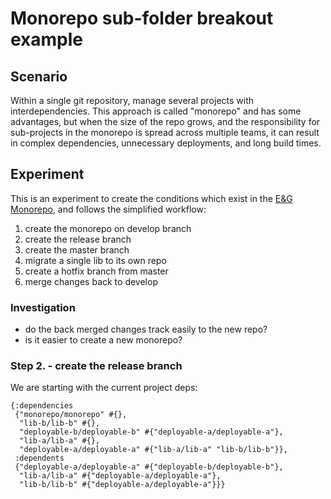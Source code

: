 # Monorepo sub-folder breakout example
## Scenario
Within a single git repository, manage several projects with
interdependencies. This approach is called "monorepo" and has some
advantages, but when the size of the repo grows, and the
responsibility for sub-projects in the monorepo is spread across
multiple teams, it can result in complex dependencies, unnecessary
deployments, and long build times.
## Experiment
This is an experiment to create the conditions which exist in the [E&G
Monorepo](https://github.com/skm-ice/ejendomme-og-grunde.git), and
follows the simplified workflow:
1. create the monorepo on develop branch
2. create the release branch
3. create the master branch 
4. migrate a single lib to its own repo
4. create a hotfix branch from master
5. merge changes back to develop
### Investigation
- do the back merged changes track easily to the new repo?
- is it easier to create a new monorepo?

### Step 2. - create the release branch
We are starting with the current project deps:
```
{:dependencies
 {"monorepo/monorepo" #{},
  "lib-b/lib-b" #{},
  "deployable-b/deployable-b" #{"deployable-a/deployable-a"},
  "lib-a/lib-a" #{},
  "deployable-a/deployable-a" #{"lib-a/lib-a" "lib-b/lib-b"}},
 :dependents
 {"deployable-a/deployable-a" #{"deployable-b/deployable-b"},
  "lib-a/lib-a" #{"deployable-a/deployable-a"},
  "lib-b/lib-b" #{"deployable-a/deployable-a"}}}
```
